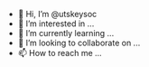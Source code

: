 - 👋 Hi, I’m @utskeysoc
- 👀 I’m interested in ...
- 🌱 I’m currently learning ...
- 💞️ I’m looking to collaborate on ...
- 📫 How to reach me ...

<!---
utskeysoc/utskeysoc is a ✨ special ✨ repository because its `README.md` (this file) appears on your GitHub profile.
You can click the Preview link to take a look at your changes.
--->

